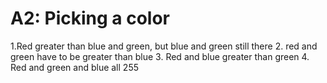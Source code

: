 # A2: Picking a color

1.Red greater than blue and green, but blue and green still there
2. red and green have to be greater than blue
3. Red and blue greater than green
4. Red and green and blue all 255